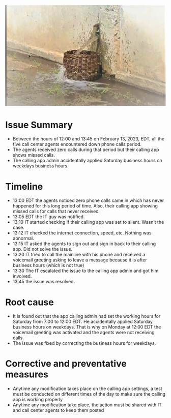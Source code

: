 ![Collecting water in absekt](https://github.com/sulimoha/alx-system_engineering-devops/blob/master/0x19-postmortem/Collecting%20water%20in%20a%20basket.png)
# Issue Summary
- Between the hours of 12:00 and 13:45 on February 13, 2023, EDT, all the five call center agents encountered down phone calls period.
- The agents received zero calls during that period but their calling app shows missed calls.
- The calling app admin accidentally applied Saturday business hours on weekdays business hours.

# Timeline
-	13:00 EDT the agents noticed zero phone calls came in which has never happened for this long period of time. Also, their calling app showing missed calls for calls that never received
-	13:05 EDT the IT guy was notified.
-	13:10 IT started checking if their calling app was set to silent. Wasn’t the case.
-	13:12 IT checked the internet connection, speed, etc. Nothing was abnormal.
-	13:15 IT asked the agents to sign out and sign in back to their calling app. Did not solve the issue.
-	13:20 IT tried to call the mainline with his phone and received a voicemail greeting asking to leave a message because it is after business hours (which is not true)
-	13:30 The IT escalated the issue to the calling app admin and got him involved.
-	13:45 the issue was resolved.

# Root cause
-	It is found out that the app calling admin had set the working hours for Saturday from 7:00 to 12:00 EDT. He accidentally applied Saturday business hours on weekdays. That is why on Monday at 12:00 EDT the voicemail greeting was activated and the agents were not receiving calls.
-	The issue was fixed by correcting the business hours for weekdays.

# Corrective and preventative measures
-	Anytime any modification takes place on the calling app settings, a test must be conducted on different times of the day to make sure the calling app is working properly
-	Anytime any modification take place, the action must be shared with IT and call center agents to keep them posted






